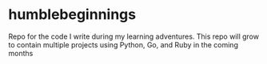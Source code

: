 # humblebeginnings
Repo for the code I write during my learning adventures.  This repo will grow to contain multiple projects using Python, Go, and Ruby in the coming months
